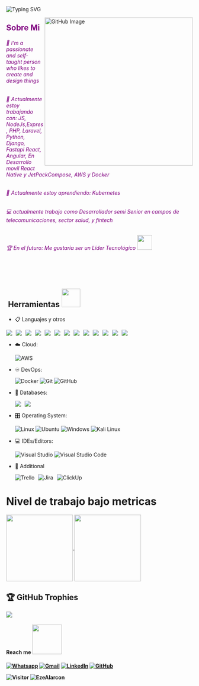 
  <!-- Texto tipo escritura con colores y estilos -->
 <div>    
 <img src="https://readme-typing-svg.demolab.com?font=Georgia&weight=800&pause=1000&size=33&color=71B7FB&width=470&height=200&lines=<Hello World>+%2C+I'm+ Ezequiel " alt="Typing SVG" /></a>
</p>
  
  <!-- Imagen centrada a la derecha -->
  <picture>
    <img align="right" src="https://github.com/user-attachments/assets/d5258239-c9d8-4c00-b31e-06a8bb52c6ee" width="400px" alt="GitHub Image"/>
  </picture>
  <!-- Fin del bloque de imagen centrada a la derecha -->

  <p align="left"></p>
</div>

<h2 style="color: #800080;">Sobre Mi</h2>

<h6 style="color: #800080;">💬 I'm a passionate and self-taught person who likes to create and design things</h6>
<h6 style="color: #800080;">🧙‍ Actualmente estoy trabajando con: JS, NodeJs,Expres, PHP, Laravel, Python, Django, Fastapi  React, Angular,  En Desarrollo movil React Native y JetPackCompose, AWS y Docker </h6>
<h6 style="color: #800080;">🌱 Actualmente estoy aprendiendo: Kubernetes </h6>
<h6 style="color: #800080;">💻 actualmente trabajo como Desarrollador semi Senior en campos de telecomunicaciones, sector salud, y fintech </h6>
<h6 style="color: #800080;">🏆 En el futuro: Me gustaría ser un Líder Tecnológico <img src="https://github.com/TheDudeThatCode/TheDudeThatCode/blob/master/Assets/Developer.gif" width="40px"></h6>

<br>

<br>
<h2>&nbsp;Herramientas <img src="https://media0.giphy.com/media/cNZqrH5IzOG0xrlWks/giphy.gif?cid=ecf05e47map255q427en9uprqc1sb0unjq5k4fnqg5pmhhs4&rid=giphy.gif&ct=s" width="50px"></h2>
<p align="center">
	
- 📋 Languajes y otros

<!-- Badges actualizados -->
<div style="display: flex; flex-wrap: wrap; gap: 10px;">
  <img src="https://img.shields.io/badge/javascript-%23323330.svg?style=for-the-badge&logo=javascript&logoColor=%23F7DF1E"/>  
  <img src="https://img.shields.io/badge/node.js%20-%2343853D.svg?&style=for-the-badge&logo=node.js&logoColor=white"/>  
  <img src="https://img.shields.io/badge/express.js-%23404d59.svg?style=for-the-badge&logo=express&logoColor=white"/>  
  <img src="https://img.shields.io/badge/php-%23777BB4.svg?style=for-the-badge&logo=php&logoColor=white"/>  
  <img src="https://img.shields.io/badge/laravel-%23FF2D20.svg?style=for-the-badge&logo=laravel&logoColor=white"/>  

  <img src="https://img.shields.io/badge/python-%233776AB.svg?style=for-the-badge&logo=python&logoColor=white"/>
  <img src="https://img.shields.io/badge/fastapi-%2300C7B7.svg?style=for-the-badge&logo=fastapi&logoColor=white"/>

  <img src="https://img.shields.io/badge/django-%23092E20.svg?style=for-the-badge&logo=django&logoColor=white"/>  

  <img src="https://img.shields.io/badge/react-%2320232A.svg?style=for-the-badge&logo=react&logoColor=%2361DAFB"/>  
  <img src="https://img.shields.io/badge/angular-%23333.svg?style=for-the-badge&logo=angular&logoColor=%23DD0031"/>  
  
  <img src="https://img.shields.io/badge/react%20native-%2320232A.svg?style=for-the-badge&logo=react&logoColor=%2361DAFB"/>  
  

  <img src="https://img.shields.io/badge/aws-%23232F3E.svg?style=for-the-badge&logo=amazonaws&logoColor=white"/>  
  <img src="https://img.shields.io/badge/docker-%232496ED.svg?style=for-the-badge&logo=docker&logoColor=white"/>
</div>

- ☁️ Cloud:

    ![AWS](https://img.shields.io/badge/AWS-%23FF9900.svg?style=for-the-badge&logo=amazon-aws&logoColor=white)
    
- ♾️ DevOps:

    ![Docker](https://img.shields.io/badge/docker-%230db7ed.svg?style=for-the-badge&logo=docker&logoColor=white)
    ![Git](https://img.shields.io/badge/git-%23F05033.svg?style=for-the-badge&logo=git&logoColor=white)
    ![GitHub](https://img.shields.io/badge/github-%23121011.svg?style=for-the-badge&logo=github&logoColor=white)

- 💾 Databases:

    <!-- Badges de SQL Server y MongoDB -->
  <div style="display: flex; flex-wrap: wrap; gap: 10px;">
  <img src="https://img.shields.io/badge/sql%20server-%2300A1E4.svg?style=for-the-badge&logo=microsoftsqlserver&logoColor=white"/>  
  <img src="https://img.shields.io/badge/mongodb-%2347A248.svg?style=for-the-badge&logo=mongodb&logoColor=white"/>  

- 🎛️ Operating System:

    ![Linux](https://img.shields.io/badge/Linux-FCC624?style=for-the-badge&logo=linux&logoColor=black)
    ![Ubuntu](https://img.shields.io/badge/Ubuntu-E95420?style=for-the-badge&logo=ubuntu&logoColor=white)
    ![Windows](https://img.shields.io/badge/Windows-0078D6?style=for-the-badge&logo=windows&logoColor=white)
    ![Kali Linux](https://img.shields.io/badge/Kali_Linux-557C8A?style=for-the-badge&logo=kali&logoColor=white)

- 💻 IDEs/Editors:

   ![Visual Studio](https://img.shields.io/badge/Visual%20Studio-5C2D91?style=for-the-badge&logo=visualstudio&logoColor=white)
   ![Visual Studio Code](https://img.shields.io/badge/Visual%20Studio%20Code-0078d7.svg?style=for-the-badge&logo=visual-studio-code&logoColor=white)


- 🥅 Additional

    <div style="display: flex; flex-wrap: wrap; gap: 10px;">
   <img src="https://img.shields.io/badge/Trello-%23026AA7.svg?style=for-the-badge&logo=Trello&logoColor=white" alt="Trello"/>
   <img src="https://img.shields.io/badge/Jira-%23005B9F.svg?style=for-the-badge&logo=jira&logoColor=white" alt="Jira"/>
   <img src="https://img.shields.io/badge/ClickUp-%2300B1F0.svg?style=for-the-badge&logo=ClickUp&logoColor=white" alt="ClickUp"/>
</div>

   
<h1> Nivel de trabajo bajo metricas </h1>
<a align="center" href="https://github.com/EzeAlarcon">
  <img align="center" height="180em" src="https://github-readme-stats.vercel.app/api?username=EzeAlarcon&show_icons=true&theme=radical" />
  <img align="center" height="180em" src="https://github-readme-stats-eight-theta.vercel.app/api/top-langs/?username=EzeAlarcon&theme=radical&layout=compact&exclude_lang=java+r" />
</a>

## 🏆 GitHub Trophies
![](https://github-profile-trophy.vercel.app/?username=EzeAlarcon&theme=radical&no-frame=false&no-bg=true&margin-w=4)

<h4> Reach me <img src='https://raw.githubusercontent.com/ShahriarShafin/ShahriarShafin/main/Assets/handshake.gif' width="80px">  <h4>
<p align="left">

<a href="https://wa.link/g413rb"><img src="https://img.icons8.com/bubbles/50/000000/whatsapp.png" alt="Whatsapp"/></a>
<a href="mailto:ezequielalarconmejia@gmail.com"><img src="https://img.icons8.com/bubbles/50/000000/gmail.png" alt="Gmail"/></a>
<a href="https://www.linkedin.com/in/ezequiel-alarc%C3%B3n-mej%C3%ADa/"><img src="https://img.icons8.com/bubbles/50/000000/linkedin.png" alt="LinkedIn"/></a>
	<a href="https://github.com/EzeAlarcon"><img src="https://img.icons8.com/bubbles/50/000000/github.png" alt="GitHub"/></a>



![Visitor](https://visitor-badge.laobi.icu/badge?page_id=EzeAlarcon.repoName) <img src="https://komarev.com/ghpvc/?username=EzeAlarcon" alt="EzeAlarcon" />


	 
